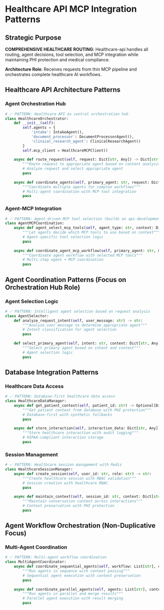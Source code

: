 # Healthcare API MCP Integration Patterns

## Strategic Purpose

**COMPREHENSIVE HEALTHCARE ROUTING**: Healthcare-api handles all routing, agent decisions, tool selection, and MCP integration while maintaining PHI protection and medical compliance.

**Architecture Role**: Receives requests from thin MCP pipeline and orchestrates complete healthcare AI workflows.

## Healthcare API Architecture Patterns

### Agent Orchestration Hub

```python
# ✅ PATTERN: Healthcare API as central orchestration hub
class HealthcareOrchestrator:
    def __init__(self):
        self.agents = {
            'intake': IntakeAgent(),
            'document_processor': DocumentProcessorAgent(),
            'clinical_research_agent': ClinicalResearchAgent()
        }
        self.mcp_client = HealthcareMCPClient()
    
    async def route_request(self, request: Dict[str, Any]) -> Dict[str, Any]:
        """Route request to appropriate agent based on content analysis"""
        # Analyze request and select appropriate agent
        pass
    
    async def coordinate_agents(self, primary_agent: str, request: Dict[str, Any]) -> Any:
        """Coordinate multiple agents for complex workflows"""
        # Multi-agent coordination with MCP tool integration
        pass
```

### Agent-MCP Integration

```python
# ✅ PATTERN: Agent-driven MCP tool selection (builds on api-development.instructions.md)
class AgentMCPCoordination:
    async def agent_select_mcp_tools(self, agent_type: str, context: Dict[str, Any]) -> List[str]:
        """Let agents decide which MCP tools to use based on context"""
        # Agent-specific tool selection logic
        pass
    
    async def coordinate_agent_mcp_workflow(self, primary_agent: str, mcp_tools: List[str]) -> Any:
        """Coordinate agent workflow with selected MCP tools"""
        # Multi-step agent + MCP coordination
        pass
```

## Agent Coordination Patterns (Focus on Orchestration Hub Role)

### Agent Selection Logic

```python
# ✅ PATTERN: Intelligent agent selection based on request analysis
class AgentSelector:
    def analyze_request_intent(self, user_message: str) -> str:
        """Analyze user message to determine appropriate agent"""
        # Intent classification for agent selection
        pass
    
    def select_primary_agent(self, intent: str, context: Dict[str, Any]) -> str:
        """Select primary agent based on intent and context"""
        # Agent selection logic
        pass
```

## Database Integration Patterns

### Healthcare Data Access

```python
# ✅ PATTERN: Database-first healthcare data access
class HealthcareDataManager:
    async def get_patient_context(self, patient_id: str) -> Optional[Dict[str, Any]]:
        """Get patient context from database with PHI protection"""
        # Database-first with synthetic fallbacks
        pass
    
    async def store_interaction(self, interaction_data: Dict[str, Any]) -> str:
        """Store healthcare interaction with audit logging"""
        # HIPAA-compliant interaction storage
        pass
```

### Session Management

```python
# ✅ PATTERN: Healthcare session management with Redis
class HealthcareSessionManager:
    async def create_session(self, user_id: str, role: str) -> str:
        """Create healthcare session with RBAC validation"""
        # Session creation with healthcare RBAC
        pass
    
    async def maintain_context(self, session_id: str, context: Dict[str, Any]) -> None:
        """Maintain conversation context across interactions"""
        # Context preservation with PHI protection
        pass
```

## Agent Workflow Orchestration (Non-Duplicative Focus)

### Multi-Agent Coordination

```python
# ✅ PATTERN: Multi-agent workflow coordination
class MultiAgentCoordinator:
    async def coordinate_sequential_agents(self, workflow: List[str], context: Dict[str, Any]) -> Dict[str, Any]:
        """Run agents in sequence with context passing"""
        # Sequential agent execution with context preservation
        pass
    
    async def coordinate_parallel_agents(self, agents: List[str], context: Dict[str, Any]) -> Dict[str, Any]:
        """Run agents in parallel and merge results"""
        # Parallel agent execution with result merging
        pass
```
